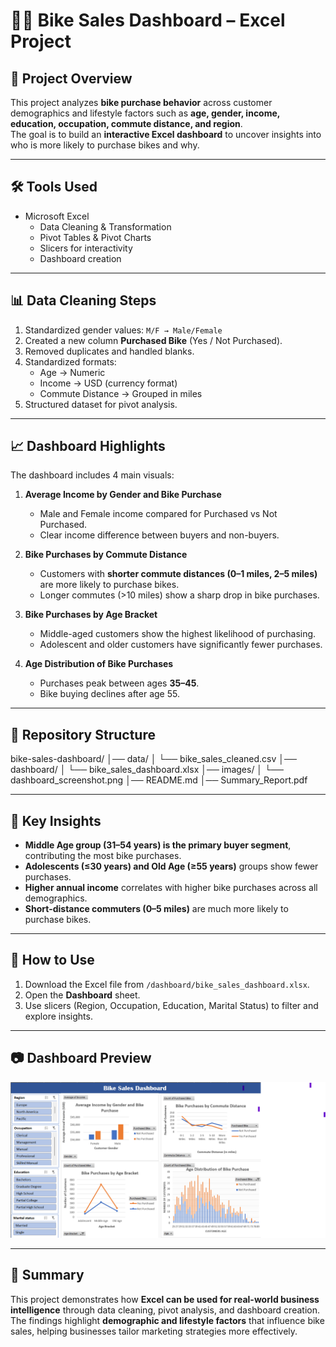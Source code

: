 # 🚴‍♂️ Bike Sales Dashboard – Excel Project

## 📌 Project Overview
This project analyzes **bike purchase behavior** across customer demographics and lifestyle factors such as **age, gender, income, education, occupation, commute distance, and region**.  
The goal is to build an **interactive Excel dashboard** to uncover insights into who is more likely to purchase bikes and why.

---

## 🛠️ Tools Used
- Microsoft Excel  
  - Data Cleaning & Transformation  
  - Pivot Tables & Pivot Charts  
  - Slicers for interactivity  
  - Dashboard creation  

---

## 📊 Data Cleaning Steps
1. Standardized gender values: `M/F → Male/Female`  
2. Created a new column **Purchased Bike** (Yes / Not Purchased).  
3. Removed duplicates and handled blanks.  
4. Standardized formats:  
   - Age → Numeric  
   - Income → USD (currency format)  
   - Commute Distance → Grouped in miles  
5. Structured dataset for pivot analysis.  

---

## 📈 Dashboard Highlights
The dashboard includes 4 main visuals:

1. **Average Income by Gender and Bike Purchase**  
   - Male and Female income compared for Purchased vs Not Purchased.  
   - Clear income difference between buyers and non-buyers.  

2. **Bike Purchases by Commute Distance**  
   - Customers with **shorter commute distances (0–1 miles, 2–5 miles)** are more likely to purchase bikes.  
   - Longer commutes (>10 miles) show a sharp drop in bike purchases.  

3. **Bike Purchases by Age Bracket**  
   - Middle-aged customers show the highest likelihood of purchasing.  
   - Adolescent and older customers have significantly fewer purchases.  

4. **Age Distribution of Bike Purchases**  
   - Purchases peak between ages **35–45**.  
   - Bike buying declines after age 55.  

---

## 📂 Repository Structure

bike-sales-dashboard/
│── data/
│ └── bike_sales_cleaned.csv
│── dashboard/
│ └── bike_sales_dashboard.xlsx
│── images/
│ └── dashboard_screenshot.png
│── README.md
│── Summary_Report.pdf



---

## 🔑 Key Insights
- **Middle Age group (31–54 years) is the primary buyer segment**, contributing the most bike purchases.  
- **Adolescents (≤30 years) and Old Age (≥55 years)** groups show fewer purchases.  
- **Higher annual income** correlates with higher bike purchases across all demographics.  
- **Short-distance commuters (0–5 miles)** are much more likely to purchase bikes.  


---

## 🚀 How to Use
1. Download the Excel file from `/dashboard/bike_sales_dashboard.xlsx`.  
2. Open the **Dashboard** sheet.  
3. Use slicers (Region, Occupation, Education, Marital Status) to filter and explore insights.  

---

## 📷 Dashboard Preview
![Dashboard Screenshot](images/dashboard_screenshot.png)

---

## 📌 Summary
This project demonstrates how **Excel can be used for real-world business intelligence** through data cleaning, pivot analysis, and dashboard creation.  
The findings highlight **demographic and lifestyle factors** that influence bike sales, helping businesses tailor marketing strategies more effectively.  

